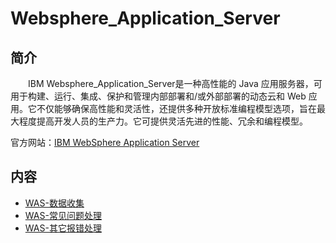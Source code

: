 # Websphere_Application_Server

## 简介

&#8195;&#8195;IBM Websphere_Application_Server是一种高性能的 Java 应用服务器，可用于构建、运行、集成、保护和管理内部部署和/或外部部署的动态云和 Web 应用。它不仅能够确保高性能和灵活性，还提供多种开放标准编程模型选项，旨在最大程度提高开发人员的生产力。它可提供灵活先进的性能、冗余和编程模型。

官方网站：[IBM WebSphere Application Server](https://www.ibm.com/cn-zh/marketplace/java-ee-runtime?mhsrc=ibmsearch_a&mhq=was)

## 内容

- [WAS-数据收集](https://bond-huang.github.io/huang/06-IBM_Database&Middleware&Other/02-Websphere_Application_Server/01-WAS-%E6%95%B0%E6%8D%AE%E6%94%B6%E9%9B%86.html) 
- [WAS-常见问题处理](https://bond-huang.github.io/huang/06-IBM_Database&Middleware&Other/02-Websphere_Application_Server/02-WAS-%E5%B8%B8%E8%A7%81%E9%97%AE%E9%A2%98%E5%A4%84%E7%90%86.html)
- [WAS-其它报错处理](https://bond-huang.github.io/huang/06-IBM_Database&Middleware&Other/02-Websphere_Application_Server/03-WAS-%E5%85%B6%E5%AE%83%E6%8A%A5%E9%94%99%E5%A4%84%E7%90%86.html)
